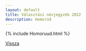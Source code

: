 ```yaml
---
layout: default
title: Választási névjegyzék 2022
description: Homorúd
---
```


{% include Homoruud.html %}

[Vissza](./)